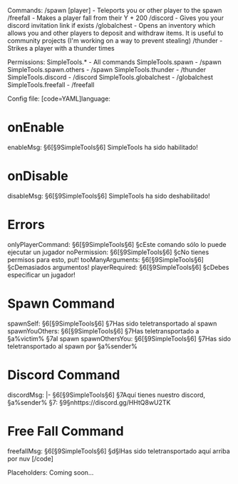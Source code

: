 Commands:
/spawn [player] - Teleports you or other player to the spawn
/freefall <player> - Makes a player fall from their Y + 200
/discord - Gives you your discord invitation link if exists
/globalchest - Opens an inventory which allows you and other players to deposit and withdraw items. It is useful to community projects (I'm working on a way to prevent stealing)
/thunder <player> <times> - Strikes a player with a thunder <times> times

Permissions:
SimpleTools.* - All commands
SimpleTools.spawn - /spawn
SimpleTools.spawn.others - /spawn <player>
SimpleTools.thunder - /thunder <player> <times>
SimpleTools.discord - /discord
SimpleTools.globalchest - /globalchest
SimpleTools.freefall - /freefall <player>

Config file:
[code=YAML]language:
  # onEnable
  enableMsg: §6[§9SimpleTools§6] SimpleTools ha sido habilitado!
  # onDisable
  disableMsg: §6[§9SimpleTools§6] SimpleTools ha sido deshabilitado!
  # Errors
  onlyPlayerCommand: §6[§9SimpleTools§6] §cEste comando sólo lo puede ejecutar un
    jugador
  noPermission: §6[§9SimpleTools§6] §cNo tienes permisos para esto, put!
  tooManyArguments: §6[§9SimpleTools§6] §cDemasiados argumentos!
  playerRequired: §6[§9SimpleTools§6] §cDebes especificar un jugador!
  # Spawn Command
  spawnSelf: §6[§9SimpleTools§6] §7Has sido teletransportado al spawn
  spawnYouOthers: §6[§9SimpleTools§6] §7Has teletransportado a §a%victim% §7al spawn
  spawnOthersYou: §6[§9SimpleTools§6] §7Has sido teletransportado al spawn por §a%sender%
  # Discord Command
  discordMsg: |-
    §6[§9SimpleTools§6] §7Aquí tienes nuestro discord, §a%sender% §7:
    §9§nhttps://discord.gg/HHtQ8wU2TK
  # Free Fall Command
  freefallMsg: §6[§9SimpleTools§6] §d§lHas sido teletransportado aquí arriba por nuv
[/code]

Placeholders:
Coming soon...
